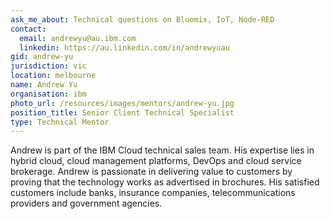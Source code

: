 ```yaml
---
ask_me_about: Technical questions on Bluemix, IoT, Node-RED
contact:
  email: andrewyu@au.ibm.com
  linkedin: https://au.linkedin.com/in/andrewyuau
gid: andrew-yu
jurisdiction: vic
location: melbourne
name: Andrew Yu
organisation: ibm
photo_url: /resources/images/mentors/andrew-yu.jpg
position_title: Senior Client Technical Specialist
type: Technical Mentor
---
```


Andrew is part of the IBM Cloud technical sales team. His expertise lies in hybrid cloud, cloud management platforms, DevOps and cloud service brokerage. Andrew is passionate in delivering value to customers by proving that the technology works as advertised in brochures. His satisfied customers include banks, insurance companies, telecommunications providers and government agencies.
